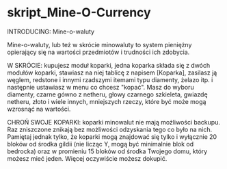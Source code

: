 # skript_Mine-O-Currency

INTRODUCING: Mine-o-waluty

Mine-o-waluty, lub też w skrócie minowaluty to system pieniężny opierający się na wartości przedmiotów i trudności ich zdobycia.

W SKRÓCIE: kupujesz moduł koparki, jedna koparka składa się z dwóch modułów koparki, stawiasz na niej tablicę z napisem [Koparka], zasilasz ją węglem, redstone i innymi rzadszymi itemami typu diamenty, żelazo itp. i następnie ustawiasz w menu co chcesz "kopać". Masz do wyboru diamenty, czarne gówno z netheru, głowy czarnego szkieleta, gwiazdę netheru, złoto i wiele innych, mniejszych rzeczy, które być może mogą wzrosnąć na wartości.

CHROŃ SWOJE KOPARKI: koparki minowalut nie mają możliwości backupu. Raz zniszczone znikają bez możliwości odzyskania tego co było na nich. Pamiętaj jednak tylko, że koparki mogą znajdować się tylko i wyłącznie 20 bloków od środka gildii (nie licząc Y, mogą być minimalnie blok od bedrocka) oraz w promieniu 15 bloków od środka Twojego domu, który możesz mieć jeden. Więcej oczywiście możesz dokupić.
